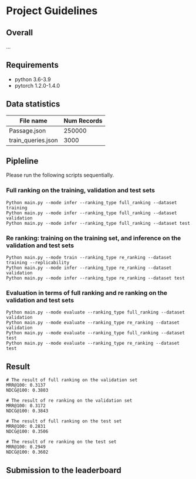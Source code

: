 # Project Guidelines

## Overall
...

## Requirements 
* python 3.6-3.9
* pytorch 1.2.0-1.4.0

## Data statistics

| File name          | Num Records              |
| ------------------ | ------------------------ |
| Passage.json       | 250000                   |
| train_queries.json | 3000                     |


## Pipleline
Please run the following scripts sequentially.

### Full ranking on the training, validation and test sets
```
Python main.py --mode infer --ranking_type full_ranking --dataset training
Python main.py --mode infer --ranking_type full_ranking --dataset validation
Python main.py --mode infer --ranking_type full_ranking --dataset test
```

### Re ranking: training on the training set, and inference on the validation and test sets
```
Python main.py --mode train --ranking_type re_ranking --dataset training --replicability
Python main.py --mode infer --ranking_type re_ranking --dataset validation
Python main.py --mode infer --ranking_type re_ranking --dataset test
```

### Evaluation in terms of full ranking and re ranking on the validation and test sets
```
Python main.py --mode evaluate --ranking_type full_ranking --dataset validation
Python main.py --mode evaluate --ranking_type re_ranking --dataset validation
Python main.py --mode evaluate --ranking_type full_ranking --dataset test
Python main.py --mode evaluate --ranking_type re_ranking --dataset test
```

## Result
```
# The result of full ranking on the validation set
MRR@100: 0.3137
NDCG@100: 0.3803

# The result of re ranking on the validation set
MRR@100: 0.3172
NDCG@100: 0.3843

# The result of full ranking on the test set
MRR@100: 0.2831
NDCG@100: 0.3506

# The result of re ranking on the test set
MRR@100: 0.2949
NDCG@100: 0.3602
```
## Submission to the leaderboard
